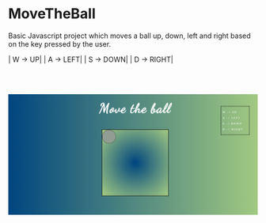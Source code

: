 
# MoveTheBall
Basic Javascript project which moves a ball up, down, left and right based on the key pressed by the user.

| W -> UP| | A -> LEFT| | S -> DOWN| | D -> RIGHT|

<br>
<br>

![SCREENSHOOT OF MOVE THE BALL](move_the_ball.PNG)
